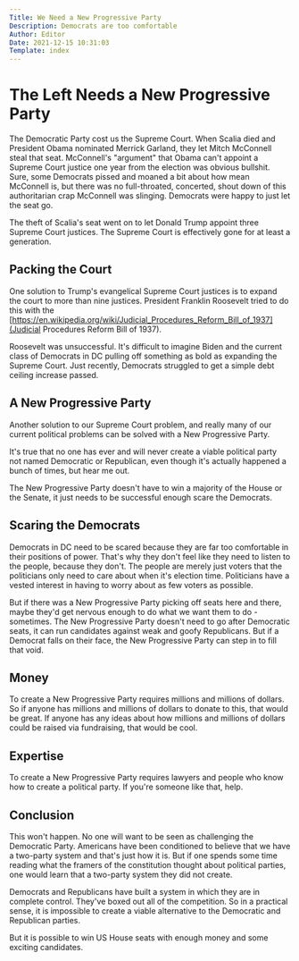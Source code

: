 ```yaml
---
Title: We Need a New Progressive Party
Description: Democrats are too comfortable
Author: Editor
Date: 2021-12-15 10:31:03
Template: index
---
```

# The Left Needs a New Progressive Party
The Democratic Party cost us the Supreme Court. When Scalia died and President Obama nominated Merrick Garland, they let Mitch McConnell steal that seat. McConnell's "argument" that Obama can't appoint a Supreme Court justice one year from the election was obvious bullshit. Sure, some Democrats pissed and moaned a bit about how mean McConnell is, but there was no full-throated, concerted, shout down of this authoritarian crap McConnell was slinging. Democrats were happy to just let the seat go. 

The theft of Scalia's seat went on to let Donald Trump appoint three Supreme Court justices. The Supreme Court is effectively gone for at least a generation.

## Packing the Court
One solution to Trump's evangelical Supreme Court justices is to expand the court to more than nine justices. President Franklin Roosevelt tried to do this with the [https://en.wikipedia.org/wiki/Judicial_Procedures_Reform_Bill_of_1937](Judicial Procedures Reform Bill of 1937).

Roosevelt was unsuccessful. It's difficult to imagine Biden and the current class of Democrats in DC pulling off something as bold as expanding the Supreme Court. Just recently, Democrats struggled to get a simple debt ceiling increase passed.

## A New Progressive Party
Another solution to our Supreme Court problem, and really many of our current political problems can be solved with a New Progressive Party.

It's true that no one has ever and will never create a viable political party not named Democratic or Republican, even though it's actually happened a bunch of times, but hear me out.

The New Progressive Party doesn't have to win a majority of the House or the Senate, it just needs to be successful enough scare the Democrats. 

## Scaring the Democrats
Democrats in DC need to be scared because they are far too comfortable in their positions of power. That's why they don't feel like they need to listen to the people, because they don't. The people are merely just voters that the politicians only need to care about when it's election time. Politicians have a vested interest in having to worry about as few voters as possible. 

But if there was a New Progressive Party picking off seats here and there, maybe they'd get nervous enough to do what we want them to do - sometimes. The New Progressive Party doesn't need to go after Democratic seats, it can run candidates against weak and goofy Republicans. But if a Democrat falls on their face, the New Progressive Party can step in to fill that void.

## Money
To create a New Progressive Party requires millions and millions of dollars. So if anyone has millions and millions of dollars to donate to this, that would be great. If anyone has any ideas about how millions and millions of dollars could be raised via fundraising, that would be cool.

## Expertise
To create a New Progressive Party requires lawyers and people who know how to create a political party. If you're someone like that, help.

## Conclusion
This won't happen. No one will want to be seen as challenging the Democratic Party. Americans have been conditioned to believe that we have a two-party system and that's just how it is. But if one spends some time reading what the framers of the constitution thought about political parties, one would learn that a two-party system they did not create.

Democrats and Republicans have built a system in which they are in complete control. They've boxed out all of the competition. So in a practical sense, it is impossible to create a viable alternative to the Democratic and Republican parties.

But it is possible to win US House seats with enough money and some exciting candidates. 